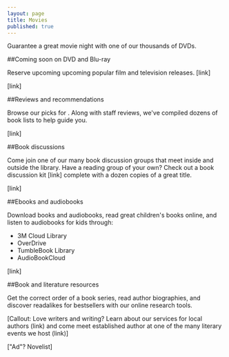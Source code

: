 ```yaml
---
layout: page
title: Movies
published: true
---
```


Guarantee a great movie night with one of our thousands of DVDs.

##Coming soon on DVD and Blu-ray

Reserve upcoming upcoming popular film and television releases. [link]

[link]

##Reviews and recommendations

Browse our picks for . Along with staff reviews, we've compiled dozens of book lists to help guide you.

[link]

##Book discussions

Come join one of our many book discussion groups that meet inside and outside the library. Have a reading group of your own? Check out a book discussion kit [link] complete with a dozen copies of a great title.

[link]

##Ebooks and audiobooks

Download books and audiobooks, read great children's books online, and listen to audiobooks for kids through:

- 3M Cloud Library
- OverDrive
- TumbleBook Library
- AudioBookCloud

[link]


##Book and literature resources

Get the correct order of a book series, read author biographies, and discover readalikes for bestsellers with our online research tools.

[Callout: Love writers and writing? Learn about our services for local authors (link) and come meet established author at one of the many literary events we host (link)]

["Ad"? Novelist]